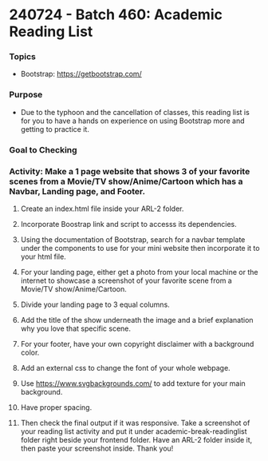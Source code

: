 # 240724 - Batch 460:  Academic Reading List 


### **Topics**

- Bootstrap: https://getbootstrap.com/


### **Purpose**

- Due to the typhoon and the cancellation of classes, this reading list is for you to have a hands on experience on using Bootstrap more and getting to practice it.

### **Goal to Checking**

### Activity: Make a 1 page website that shows 3 of your favorite scenes from a Movie/TV show/Anime/Cartoon which has a Navbar, Landing page, and Footer.

1. Create an index.html file inside your ARL-2 folder.

2. Incorporate Boostrap link and script to accesss its dependencies.

3. Using the documentation of Bootstrap, search for a navbar template under the components to use for your mini website then incorporate it to your html file.

4. For your landing page, either get a photo from your local machine or the internet to showcase a screenshot of your favorite scene from a Movie/TV show/Anime/Cartoon.

5. Divide your landing page to 3 equal columns.

6. Add the title of the show underneath the image and a brief explanation why you love that specific scene.

7. For your footer, have your own copyright disclaimer with a background color.

8. Add an external css to change the font of your whole webpage.

9. Use https://www.svgbackgrounds.com/ to add texture for your main background.

10. Have proper spacing.

11. Then check the final output if it was responsive. Take a screenshot of your reading list activity and put it under academic-break-readinglist folder right beside your frontend folder. Have an ARL-2 folder inside it, then paste your screenshot inside. Thank you!